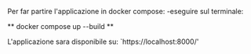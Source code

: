 Per far partire l'applicazione in docker compose:
-eseguire sul terminale:

** docker compose up --build **

L'applicazione sara disponibile su: `https://localhost:8000/'